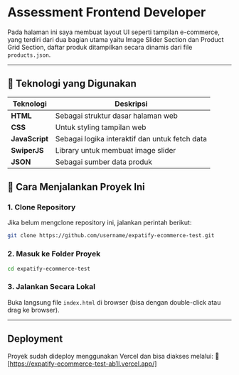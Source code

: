 # Assessment Frontend Developer

Pada halaman ini saya membuat layout UI seperti tampilan e-commerce, yang terdiri dari dua bagian utama yaitu Image Slider Section dan Product Grid Section, daftar produk ditampilkan secara dinamis dari file `products.json`.

---

## 🚀 Teknologi yang Digunakan

| Teknologi   | Deskripsi                                                  |
|-------------|-------------------------------------------------------------|
| **HTML**    | Sebagai struktur dasar halaman web                         |
| **CSS**     | Untuk styling tampilan web                                 |
| **JavaScript** | Sebagai logika interaktif dan untuk fetch data        |
| **SwiperJS**| Library untuk membuat image slider                         |
| **JSON**    | Sebagai sumber data produk                                 |

## 📖 Cara Menjalankan Proyek Ini
### 1. Clone Repository
Jika belum mengclone repository ini, jalankan perintah berikut:

```bash
git clone https://github.com/username/expatify-ecommerce-test.git
```

### 2. Masuk ke Folder Proyek

```bash
cd expatify-ecommerce-test
```

### 3. Jalankan Secara Lokal
Buka langsung file `index.html` di browser (bisa dengan double-click atau drag ke browser).

---

## Deployment

Proyek sudah dideploy menggunakan Vercel dan bisa diakses melalui:
🔗 [https://expatify-ecommerce-test-ab1l.vercel.app/]
